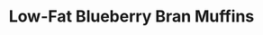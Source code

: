 ---
title: Low-Fat Blueberry Bran Muffins
favorite: true
source: Allrecipes.com
source_url: http://allrecipes.com/recipe/low-fat-blueberry-bran-muffins/
yield: 12 muffins
active_time: 15 Min
total_time: 35 Min
tags: 
  - breakfast
image: /uploads/blueberryBranMuffins.jpg
ingredients: |-
  * 1 1/2 cups wheat bran 
  * 1 cup nonfat milk 
  * 1/2 cup unsweetened applesauce 
  * 1 egg 
  * 2/3 cup brown sugar 
  * 1/2 teaspoon vanilla extract 
  * 1/2 cup all-purpose flour 
  * 1/2 cup whole wheat flour 
  * 1 teaspoon baking soda 
  * 1 teaspoon baking powder 
  * 1/2 teaspoon salt 
  * 1 cup blueberries 
instructions: |-
  1. Preheat oven to 375 degrees F (190 degrees C). Grease muffin cups or use paper muffin liners. Mix together wheat bran and milk, and let stand for 10 minutes. 
  2. In a large bowl, mix together applesauce, egg, brown sugar, and vanilla. Beat in bran mixture. Sift together all-purpose flour, whole wheat flour, baking soda, baking powder, and salt. Stir into bran mixture until just blended. Fold in blueberries. Scoop into muffin cups. 
  3. Bake in preheated oven for 15 to 20 minutes, or until tops spring back when lightly tapped. 
notes: Doubled recipe, put slightly more than a cup of blueberries and cranberries (each) that were frozen and sat on the counter for ~45 mins, heaping cup of applesauce, sprinkled oats on top for cute points.
---